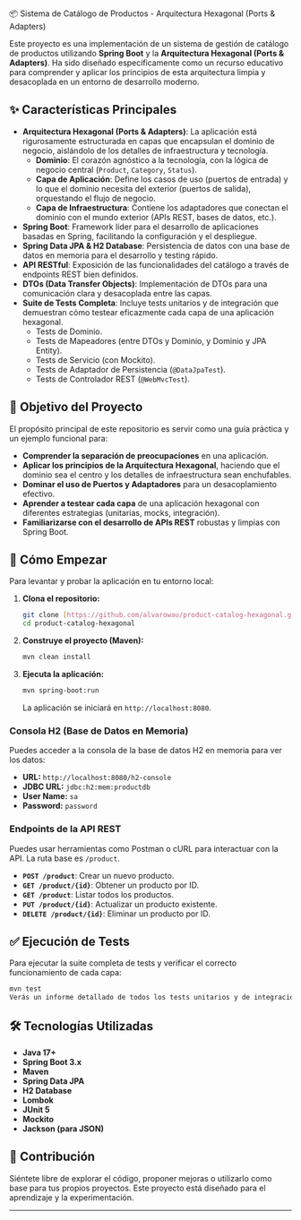 📦 Sistema de Catálogo de Productos - Arquitectura Hexagonal (Ports & Adapters)

Este proyecto es una implementación de un sistema de gestión de catálogo de productos utilizando **Spring Boot** y la **Arquitectura Hexagonal (Ports & Adapters)**. Ha sido diseñado específicamente como un recurso educativo para comprender y aplicar los principios de esta arquitectura limpia y desacoplada en un entorno de desarrollo moderno.

## ✨ Características Principales

* **Arquitectura Hexagonal (Ports & Adapters)**: La aplicación está rigurosamente estructurada en capas que encapsulan el dominio de negocio, aislándolo de los detalles de infraestructura y tecnología.
    * **Dominio**: El corazón agnóstico a la tecnología, con la lógica de negocio central (`Product`, `Category`, `Status`).
    * **Capa de Aplicación**: Define los casos de uso (puertos de entrada) y lo que el dominio necesita del exterior (puertos de salida), orquestando el flujo de negocio.
    * **Capa de Infraestructura**: Contiene los adaptadores que conectan el dominio con el mundo exterior (APIs REST, bases de datos, etc.).
* **Spring Boot**: Framework líder para el desarrollo de aplicaciones basadas en Spring, facilitando la configuración y el despliegue.
* **Spring Data JPA & H2 Database**: Persistencia de datos con una base de datos en memoria para el desarrollo y testing rápido.
* **API RESTful**: Exposición de las funcionalidades del catálogo a través de endpoints REST bien definidos.
* **DTOs (Data Transfer Objects)**: Implementación de DTOs para una comunicación clara y desacoplada entre las capas.
* **Suite de Tests Completa**: Incluye tests unitarios y de integración que demuestran cómo testear eficazmente cada capa de una aplicación hexagonal.
    * Tests de Dominio.
    * Tests de Mapeadores (entre DTOs y Dominio, y Dominio y JPA Entity).
    * Tests de Servicio (con Mockito).
    * Tests de Adaptador de Persistencia (`@DataJpaTest`).
    * Tests de Controlador REST (`@WebMvcTest`).

## 🎯 Objetivo del Proyecto

El propósito principal de este repositorio es servir como una guía práctica y un ejemplo funcional para:

* **Comprender la separación de preocupaciones** en una aplicación.
* **Aplicar los principios de la Arquitectura Hexagonal**, haciendo que el dominio sea el centro y los detalles de infraestructura sean enchufables.
* **Dominar el uso de Puertos y Adaptadores** para un desacoplamiento efectivo.
* **Aprender a testear cada capa** de una aplicación hexagonal con diferentes estrategias (unitarias, mocks, integración).
* **Familiarizarse con el desarrollo de APIs REST** robustas y limpias con Spring Boot.

## 🚀 Cómo Empezar

Para levantar y probar la aplicación en tu entorno local:

1.  **Clona el repositorio:**
    ```bash
    git clone [https://github.com/alvarowau/product-catalog-hexagonal.git](https://github.com/alvarowau/product-catalog-hexagonal.git)
    cd product-catalog-hexagonal
    ```
2.  **Construye el proyecto (Maven):**
    ```bash
    mvn clean install
    ```
3.  **Ejecuta la aplicación:**
    ```bash
    mvn spring-boot:run
    ```
    La aplicación se iniciará en `http://localhost:8080`.

### Consola H2 (Base de Datos en Memoria)

Puedes acceder a la consola de la base de datos H2 en memoria para ver los datos:
* **URL:** `http://localhost:8080/h2-console`
* **JDBC URL:** `jdbc:h2:mem:productdb`
* **User Name:** `sa`
* **Password:** `password`

### Endpoints de la API REST

Puedes usar herramientas como Postman o cURL para interactuar con la API. La ruta base es `/product`.

* **`POST /product`**: Crear un nuevo producto.
* **`GET /product/{id}`**: Obtener un producto por ID.
* **`GET /product`**: Listar todos los productos.
* **`PUT /product/{id}`**: Actualizar un producto existente.
* **`DELETE /product/{id}`**: Eliminar un producto por ID.

## ✅ Ejecución de Tests

Para ejecutar la suite completa de tests y verificar el correcto funcionamiento de cada capa:

```bash
mvn test
Verás un informe detallado de todos los tests unitarios y de integración, asegurando la calidad del código.
```
## 🛠️ Tecnologías Utilizadas

* **Java 17+**
* **Spring Boot 3.x**
* **Maven**
* **Spring Data JPA**
* **H2 Database**
* **Lombok**
* **JUnit 5**
* **Mockito**
* **Jackson (para JSON)**

## 🤝 Contribución

Siéntete libre de explorar el código, proponer mejoras o utilizarlo como base para tus propios proyectos. Este proyecto está diseñado para el aprendizaje y la experimentación.

---